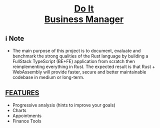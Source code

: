 <div align='center'>

# [Do It <br>Business Manager]()

</div>


## ℹ Note
* The main purpose of this project is to document, evaluate and benchmark the strong qualities of the Rust language by building a FullStack TypeScript (BE+FE) application from scratch then reimplementing everything in Rust. The expected result is that Rust + WebAssembly will provide faster, secure and better maintainable codebase in medium or long-term.


## [FEATURES]()
 - Progressive analysis (hints to improve your goals)
 - Charts
 - Appointments
 - Finance Tools
